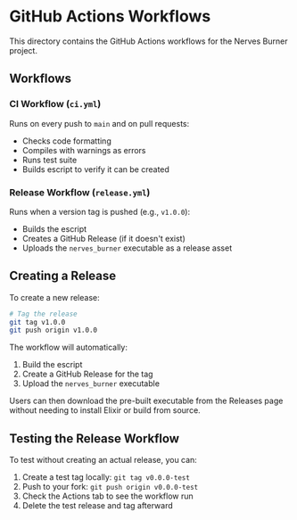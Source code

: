 # GitHub Actions Workflows

This directory contains the GitHub Actions workflows for the Nerves Burner project.

## Workflows

### CI Workflow (`ci.yml`)

Runs on every push to `main` and on pull requests:
- Checks code formatting
- Compiles with warnings as errors
- Runs test suite
- Builds escript to verify it can be created

### Release Workflow (`release.yml`)

Runs when a version tag is pushed (e.g., `v1.0.0`):
- Builds the escript
- Creates a GitHub Release (if it doesn't exist)
- Uploads the `nerves_burner` executable as a release asset

## Creating a Release

To create a new release:

```bash
# Tag the release
git tag v1.0.0
git push origin v1.0.0
```

The workflow will automatically:
1. Build the escript
2. Create a GitHub Release for the tag
3. Upload the `nerves_burner` executable

Users can then download the pre-built executable from the Releases page without needing to install Elixir or build from source.

## Testing the Release Workflow

To test without creating an actual release, you can:
1. Create a test tag locally: `git tag v0.0.0-test`
2. Push to your fork: `git push origin v0.0.0-test`
3. Check the Actions tab to see the workflow run
4. Delete the test release and tag afterward
